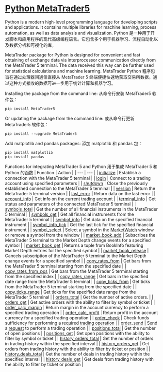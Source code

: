 # [Python MetaTrader5](https://www.mql5.com/en/docs/python_metatrader5)

Python is a modern high-level programming language for developing scripts and applications. It contains multiple libraries for machine learning, process automation, as well as data analysis and visualization.
Python 是一种用于开发脚本和应用程序的现代高级编程语言。它包含多个用于机器学习、流程自动化以及数据分析和可视化的库。

MetaTrader package for Python is designed for convenient and fast obtaining of exchange data via interprocessor communication directly from the MetaTrader 5 terminal. The data received this way can be further used for statistical calculations and machine learning.
MetaTrader Python 程序包旨在通过处理器间通信直接从 MetaTrader 5 终端便捷快速地获取交易所数据。通过这种方式接收的数据可进一步用于统计计算和机器学习。

Installing the package from the command line:
从命令行安装 MetaTrader5 软件包：
```
pip install MetaTrader5
```

Or updating the package from the command line:
或从命令行更新 MetaTrader5 软件包：
```
pip install --upgrade MetaTrader5
```

Add matplotlib and pandas packages:
添加 matplotlib 和 pandas 包：
```
pip install matplotlib
pip install pandas
```

Functions for integrating MetaTrader 5 and Python
用于集成 MetaTrader 5 和 Python 的函数
| Function | Action |
| --- | --- |
| [initialize](https://www.mql5.com/en/docs/python_metatrader5/mt5initialize_py) | Establish a connection with the MetaTrader 5 terminal |
| [login](https://www.mql5.com/en/docs/python_metatrader5/mt5login_py) | Connect to a trading account using specified parameters |
| [shutdown](https://www.mql5.com/en/docs/python_metatrader5/mt5shutdown_py) | Close the previously established connection to the MetaTrader 5 terminal |
| [version](https://www.mql5.com/en/docs/python_metatrader5/mt5version_py) | Return the MetaTrader 5 terminal version |
| [last_error](https://www.mql5.com/en/docs/python_metatrader5/mt5lasterror_py) | Return data on the last error |
| [account_info](https://www.mql5.com/en/docs/python_metatrader5/mt5accountinfo_py) | Get info on the current trading account |
| [terminal_info](https://www.mql5.com/en/docs/python_metatrader5/mt5terminalinfo_py) | Get status and parameters of the connected MetaTrader 5 terminal |
| [symbols_total](https://www.mql5.com/en/docs/python_metatrader5/mt5symbolstotal_py) | Get the number of all financial instruments in the MetaTrader 5 terminal |
| [symbols_get](https://www.mql5.com/en/docs/python_metatrader5/mt5symbolsget_py) | Get all financial instruments from the MetaTrader 5 terminal |
| [symbol_info](https://www.mql5.com/en/docs/python_metatrader5/mt5symbolsinfo_py) | Get data on the specified financial instrument |
| [symbol_info_tick](https://www.mql5.com/en/docs/python_metatrader5/mt5symbolsinfotick_py) | Get the last tick for the specified financial instrument |
| [symbol_select](https://www.mql5.com/en/docs/python_metatrader5/mt5symbolselect_py) |  Select a symbol in the [MarketWatch](https://www.metatrader5.com/en/terminal/help/trading/market_watch) window or remove a symbol from the window |
| [market_book_add](https://www.mql5.com/en/docs/python_metatrader5/mt5marketbookadd_py) | Subscribes the MetaTrader 5 terminal to the Market Depth change events for a specified symbol |
| [market_book_get](https://www.mql5.com/en/docs/python_metatrader5/mt5marketbookget_py) | Returns a tuple from BookInfo featuring Market Depth entries for the specified symbol |
| [market_book_release](https://www.mql5.com/en/docs/python_metatrader5/mt5marketbookrelease_py) | Cancels subscription of the MetaTrader 5 terminal to the Market Depth change events for a specified symbol |
| [copy_rates_from](https://www.mql5.com/en/docs/python_metatrader5/mt5copyratesfrom_py) | Get bars from the MetaTrader 5 terminal starting from the specified date |
| [copy_rates_from_pos](https://www.mql5.com/en/docs/python_metatrader5/mt5copyratesfrompos_py) | Get bars from the MetaTrader 5 terminal starting from the specified index |
| [copy_rates_range](https://www.mql5.com/en/docs/python_metatrader5/mt5copyratesrange_py) | Get bars in the specified date range from the MetaTrader 5 terminal |
| [copy_ticks_from](https://www.mql5.com/en/docs/python_metatrader5/mt5copyticksfrom_py) | Get ticks from the MetaTrader 5 terminal starting from the specified date |
| [copy_ticks_range](https://www.mql5.com/en/docs/python_metatrader5/mt5copyticksrange_py) | Get ticks for the specified date range from the MetaTrader 5 terminal |
| [orders_total](https://www.mql5.com/en/docs/python_metatrader5/mt5orderstotal_py) | Get the number of active orders. |
| [orders_get](https://www.mql5.com/en/docs/python_metatrader5/mt5ordersget_py) | Get active orders with the ability to filter by symbol or ticket |
| [order_calc_margin](https://www.mql5.com/en/docs/python_metatrader5/mt5ordercalcmargin_py) | Return margin in the account currency to perform a specified trading operation |
| [order_calc_profit](https://www.mql5.com/en/docs/python_metatrader5/mt5ordercalcprofit_py) | Return profit in the account currency for a specified trading operation |
| [order_check](https://www.mql5.com/en/docs/python_metatrader5/mt5ordercheck_py) | Check funds sufficiency for performing a required [trading operation](https://www.mql5.com/en/docs/constants/tradingconstants/enum_trade_request_actions) |
| [order_send](https://www.mql5.com/en/docs/python_metatrader5/mt5ordersend_py) | Send a [request](https://www.mql5.com/en/docs/constants/structures/mqltraderequest) to perform a trading operation |
| [positions_total](https://www.mql5.com/en/docs/python_metatrader5/mt5positionstotal_py) | Get the number of open positions |
| [positions_get](https://www.mql5.com/en/docs/python_metatrader5/mt5positionsget_py) | Get open positions with the ability to filter by symbol or ticket |
| [history_orders_total](https://www.mql5.com/en/docs/python_metatrader5/mt5historyorderstotal_py) | Get the number of orders in trading history within the specified interval |
| [history_orders_get](https://www.mql5.com/en/docs/python_metatrader5/mt5historyordersget_py) | Get orders from trading history with the ability to filter by ticket or position |
| [history_deals_total](https://www.mql5.com/en/docs/python_metatrader5/mt5historydealstotal_py) | Get the number of deals in trading history within the specified interval |
| [history_deals_get](https://www.mql5.com/en/docs/python_metatrader5/mt5historydealsget_py) | Get deals from trading history with the ability to filter by ticket or position |

